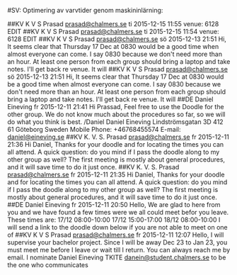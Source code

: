 #SV: Optimering av varvtider genom maskininlärning:

##KV
K V S Prasad <prasad@chalmers.se>
ti 2015-12-15 11:55
venue: 6128 EDIT
##KV
K V S Prasad <prasad@chalmers.se>
ti 2015-12-15 11:54
venue: 6128 EDIT
##KV
K V S Prasad <prasad@chalmers.se>
sö 2015-12-13 21:51
Hi, It seems clear that Thursday 17 Dec at 0830 would be a good time when almost everyone can come. I say 0830 because we don't need more than an hour. At least one person from each group should bring a laptop and take notes. I'll get back re venue. It will
##KV
K V S Prasad <prasad@chalmers.se>
sö 2015-12-13 21:51
Hi, It seems clear that Thursday 17 Dec at 0830 would be a good time when almost everyone can come. I say 0830 because we don't need more than an hour. At least one person from each group should bring a laptop and take notes. I'll get back re venue. It will
##DE
Daniel Eineving
fr 2015-12-11 21:41
Hi Prassad, Feel free to use the Doodle for the other group. We do not know much about the procedures so far, so we will do what you think is best. /Daniel Daniel Eineving Lindströmsgatan 3D 412 61 Göteborg Sweden Mobile Phone: +46768455574 E-mail: daniel@eineving.se
##KV
K. V. S. Prasad <prasad@chalmers.se>
fr 2015-12-11 21:36
Hi Daniel, Thanks for your doodle and for locating the times you can all attend. A quick question: do you mind if I pass the doodle along to my other group as well? The first meeting is mostly about general procedures, and it will save time to do it just once.
##KV
K. V. S. Prasad <prasad@chalmers.se>
fr 2015-12-11 21:35
Hi Daniel, Thanks for your doodle and for locating the times you can all attend. A quick question: do you mind if I pass the doodle along to my other group as well? The first meeting is mostly about general procedures, and it will save time to do it just once.
##DE
Daniel Eineving
fr 2015-12-11 20:50
Hello, We are glad to here from you and we have found a few times were we all could meet befor you leave. These times are: 17/12 08:00-10:00 17/12 15:00-17:00 18/12 08:00-10:00 I will send a link to the doodle down below if you are not able to meet on one of
##KV
K V S Prasad <prasad@chalmers.se>
fr 2015-12-11 12:07
Hello, I will supervise your bachelor project. Since I will be away Dec 23 to Jan 23, you must meet me before I leave or wait till I return. You can always reach me by email. I nominate Daniel Eineving TKITE danein@student.chalmers.se to be the one who communicates
